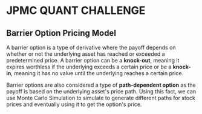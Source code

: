 # JPMC QUANT CHALLENGE

## Barrier Option Pricing Model
A barrier option is a type of derivative where the payoff depends on whether or not the underlying asset has reached or exceeded a predetermined price. A barrier option can be a **knock-out**, meaning it expires worthless if the underlying exceeds a certain price or be a **knock-in**, meaning it has no value until the underlying reaches a certain price. 

Barrier options are also considered a type of **path-dependent option** as the payoff is based on the underlying asset's price path. Using this fact, we can use Monte Carlo Simulation to simulate to generate different paths for stock prices and eventually using it to get the option's price.

